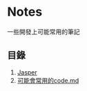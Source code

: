 # Notes
一些開發上可能常用的筆記

## 目錄

1. [Jasper](https://github.com/409-TW/Notes/blob/main/Jasper.md)
2. [可能會常用的code.md](https://github.com/409-TW/Notes/blob/main/%E5%8F%AF%E8%83%BD%E6%9C%83%E5%B8%B8%E7%94%A8%E7%9A%84code.md)
